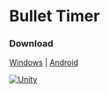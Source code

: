 # Bullet Timer

### Download

[Windows](https://raw.githubusercontent.com/yeftakun/bullet-timer/master/BulletHitCounterInstaller.exe) | [Android](https://raw.githubusercontent.com/yeftakun/bullet-timer/master/HitCounter.apk)

[![Unity](https://img.shields.io/badge/Unity-FFFFFF?logo=unity&logoColor=black)](https://unity.com/)
